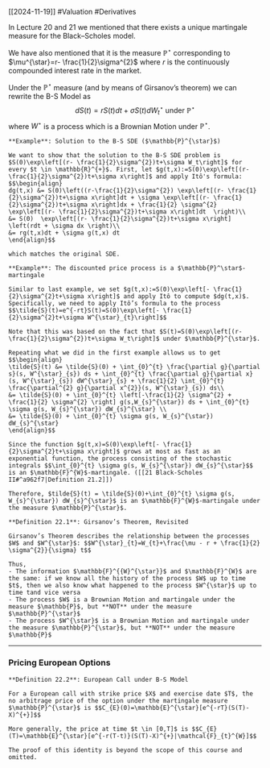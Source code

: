 [[2024-11-19]] #Valuation #Derivatives 

In Lecture 20 and 21 we mentioned that there exists a unique martingale measure for the Black–Scholes model.

We have also mentioned that it is the measure $\mathbb{P}^{\star}$ corresponding to $\mu^{\star}=r- \frac{1}{2}\sigma^{2}$ where $r$ is the continuously compounded interest rate in the market.

Under the $\mathbb{P}^{\star}$ measure (and by means of Girsanov’s theorem) we can rewrite the B-S Model as $$dS(t)= rS(t)dt + \sigma S(t)dW_{t}^{\star} \text{ under } \mathbb{P}^{\star}$$ where $W^{\star}$ is a process which is a Brownian Motion under $\mathbb{P}^{\star}$.

```ad-example
**Example**: Solution to the B-S SDE ($\mathbb{P}^{\star}$)

We want to show that the solution to the B-S SDE problem is $S(0)\exp\left[(r- \frac{1}{2}\sigma^{2})t+\sigma W_t\right]$ for every $t \in \mathbb{R}^{+}$. First, let $g(t,x):=S(0)\exp\left[(r- \frac{1}{2}\sigma^{2})t+\sigma x\right]$ and apply Itô's formula: $$\begin{align}
dg(t,x) &= S(0)\left((r-\frac{1}{2}\sigma^{2}) \exp\left[(r- \frac{1}{2}\sigma^{2})t+\sigma x\right]dt + \sigma \exp\left[(r- \frac{1}{2}\sigma^{2})t+\sigma x\right]dx + \frac{1}{2} \sigma^{2} \exp\left[(r- \frac{1}{2}\sigma^{2})t+\sigma x\right]dt  \right)\\
&= S(0)  \exp\left[(r- \frac{1}{2}\sigma^{2})t+\sigma x\right] \left(rdt + \sigma dx \right)\\
&= rg(t,x)dt + \sigma g(t,x) dt
\end{align}$$

which matches the original SDE.
```

```ad-example
**Example**: The discounted price process is a $\mathbb{P}^\star$-martingale

Similar to last example, we set $g(t,x):=S(0)\exp\left[- \frac{1}{2}\sigma^{2}t+\sigma x\right]$ and apply Itô to compute $dg(t,x)$. Specifically, we need to apply Itô’s formula to the process $$\tilde{S}(t)=e^{-rt}S(t)=S(0)\exp\left[- \frac{1}{2}\sigma^{2}t+\sigma W^{\star}_{t}\right]$$

Note that this was based on the fact that $S(t)=S(0)\exp\left[(r- \frac{1}{2}\sigma^{2})t+\sigma W_t\right]$ under $\mathbb{P}^{\star}$.

Repeating what we did in the first example allows us to get $$\begin{align}
\tilde{S}(t) &= \tilde{S}(0) + \int_{0}^{t} \frac{\partial g}{\partial s}(s, W^{\star}_{s}) ds + \int_{0}^{t} \frac{\partial g}{\partial x}(s, W^{\star}_{s}) dW^{\star}_{s} + \frac{1}{2} \int_{0}^{t} \frac{\partial^{2} g}{\partial x^{2}}(s, W^{\star}_{s}) ds\\
&= \tilde{S}(0) + \int_{0}^{t} \left[-\frac{1}{2} \sigma^{2} + \frac{1}{2} \sigma^{2} \right] g(s,W_{s}^{\star}) ds + \int_{0}^{t} \sigma g(s, W_{s}^{\star}) dW_{s}^{\star} \\
&= \tilde{S}(0) + \int_{0}^{t} \sigma g(s, W_{s}^{\star}) dW_{s}^{\star} 
\end{align}$$

Since the function $g(t,x)=S(0)\exp\left[- \frac{1}{2}\sigma^{2}t+\sigma x\right]$ grows at most as fast as an exponential function, the process consisting of the stochastic integrals $$\int_{0}^{t} \sigma g(s, W_{s}^{\star}) dW_{s}^{\star}$$ is an $\mathbb{F}^{W}$-martingale. ([[21 Black-Scholes II#^a962f7|Definition 21.2]])

Therefore, $tilde{S}(t) = \tilde{S}(0)+\int_{0}^{t} \sigma g(s, W_{s}^{\star}) dW_{s}^{\star}$ is an $\mathbb{F}^{W}$-martingale under the measure $\mathbb{P}^{\star}$.
```

```ad-important
**Definition 22.1**: Girsanov’s Theorem, Revisited

Girsanov’s Theorem describes the relationship between the processes $W$ and $W^{\star}$: $$W^{\star}_{t}=W_{t}+\frac{\mu - r + \frac{1}{2} \sigma^{2}}{\sigma} t$$

Thus, 
- The information $\mathbb{F}^{{W}^{\star}}$ and $\mathbb{F}^{W}$ are the same: if we know all the history of the process $W$ up to time $t$, then we also know what happened to the process $W^{\star}$ up to time tand vice versa
- The process $W$ is a Brownian Motion and martingale under the measure $\mathbb{P}$, but **NOT** under the measure $\mathbb{P}^{\star}$
- The process $W^{\star}$ is a Brownian Motion and martingale under the measure $\mathbb{P}^{\star}$, but **NOT** under the measure $\mathbb{P}$
```

---
### Pricing European Options

```ad-important
**Definition 22.2**: European Call under B-S Model

For a European call with strike price $X$ and exercise date $T$, the no arbitrage price of the option under the martingale measure $\mathbb{P}^{\star}$ is $$C_{E}(0)=\mathbb{E}^{\star}[e^{-rT}(S(T)-X)^{+}]$$

More generally, the price at time $t \in [0,T]$ is $$C_{E}(T)=\mathbb{E}^{\star}[e^{-r(T-t)}(S(T)-X)^{+}|\mathcal{F}_{t}^{W}]$$

The proof of this identity is beyond the scope of this course and omitted.
```
